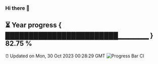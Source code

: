 ### Hi there 👋
⏳ Year progress { ████████████████████████▁▁▁▁▁▁ } 82.75 %
---
⏰ Updated on Mon, 30 Oct 2023 00:28:29 GMT
![Progress Bar CI](https://github.com/Moyi321/Moyi321/workflows/Progress%20Bar%20CI/badge.svg)

